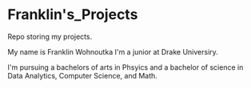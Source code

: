 # Franklin's_Projects
Repo storing my projects.

My name is Franklin Wohnoutka I'm a junior at Drake Universiry.

I'm pursuing a bachelors of arts in Phsyics and a bachelor of science in Data Analytics, Computer Science, and Math.

